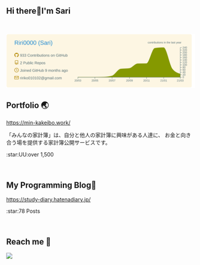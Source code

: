 ## Hi there:raised_hands:I'm Sari
<br>

[![](https://raw.githubusercontent.com/Riri0000/Riri0000/main/profile-summary-card-output/solarized/0-profile-details.svg)](https://github.com/vn7n24fzkq/github-profile-summary-cards)
<br>

## Portfolio :earth_asia:
https://min-kakeibo.work/
<p>「みんなの家計簿」は、自分と他人の家計簿に興味がある人達に、
お金と向き合う場を提供する家計簿公開サービスです。</p>
<p>:star:UU:over 1,500</p>
<br>

## My Programming Blog:blue_book:
https://study-diary.hatenadiary.jp/
<p>:star:78 Posts</p>
<br>

## Reach me :sunflower:
 <a href="http://qiita.com/riri34566">
    <img height="20" src="https://qiita-badge.apiapi.app/s/riri34566/posts.svg" />
 </a>
